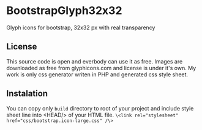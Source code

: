 BootstrapGlyph32x32
===================

Glyph icons for bootstrap, 32x32 px with real transparency


License
-
This source code is open and everbody can use it as free.
Images are downloaded as free from glyphicons.com and license is under it's own. My work is only css generator writen in PHP and generated css style sheet.


Instalation
-
You can copy only `build` directory to root of your project and include style sheet line into \<HEAD/\> of your HTML file.
`\<link rel="stylesheet" href="css/bootstrap.icon-large.css" /\>`
